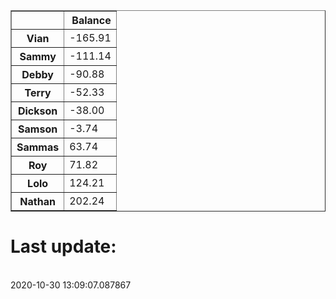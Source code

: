 <table border="1" class="dataframe">
  <thead>
    <tr style="text-align: right;">
      <th></th>
      <th>Balance</th>
    </tr>
  </thead>
  <tbody>
    <tr>
      <th>Vian</th>
      <td>-165.91</td>
    </tr>
    <tr>
      <th>Sammy</th>
      <td>-111.14</td>
    </tr>
    <tr>
      <th>Debby</th>
      <td>-90.88</td>
    </tr>
    <tr>
      <th>Terry</th>
      <td>-52.33</td>
    </tr>
    <tr>
      <th>Dickson</th>
      <td>-38.00</td>
    </tr>
    <tr>
      <th>Samson</th>
      <td>-3.74</td>
    </tr>
    <tr>
      <th>Sammas</th>
      <td>63.74</td>
    </tr>
    <tr>
      <th>Roy</th>
      <td>71.82</td>
    </tr>
    <tr>
      <th>Lolo</th>
      <td>124.21</td>
    </tr>
    <tr>
      <th>Nathan</th>
      <td>202.24</td>
    </tr>
  </tbody>
</table><H1>Last update:</h1><br>2020-10-30 13:09:07.087867
